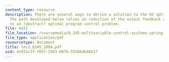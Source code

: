 ```yaml
---
content_type: resource
description: There are several ways to derive a solution to the H2 optimization problem.
  The path developed below relies on reduction of the output feedback design problem
  to an ?abstract? optimal program control problem.
file: null
file_location: /coursemedia/6-245-multivariable-control-systems-spring-2004/4c031c3f765729d3087b5558bdb4bb17_lec3_6245_2004.pdf
file_type: application/pdf
resourcetype: Document
title: lec3_6245_2004.pdf
uid: 4c031c3f-7657-29d3-087b-5558bdb4bb17
---
```

